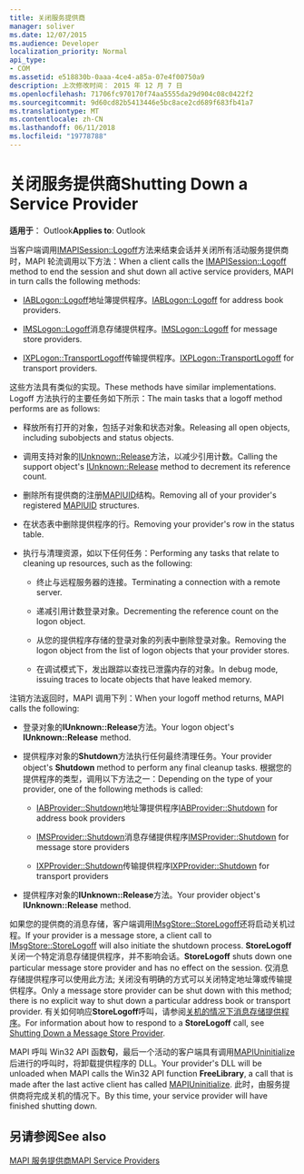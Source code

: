 ```yaml
---
title: 关闭服务提供商
manager: soliver
ms.date: 12/07/2015
ms.audience: Developer
localization_priority: Normal
api_type:
- COM
ms.assetid: e518830b-0aaa-4ce4-a85a-07e4f00750a9
description: 上次修改时间： 2015 年 12 月 7 日
ms.openlocfilehash: 71706fc970170f74aa5555da29d904c08c0422f2
ms.sourcegitcommit: 9d60cd82b5413446e5bc8ace2cd689f683fb41a7
ms.translationtype: MT
ms.contentlocale: zh-CN
ms.lasthandoff: 06/11/2018
ms.locfileid: "19778788"
---
```

# <a name="shutting-down-a-service-provider"></a><span data-ttu-id="3c7d1-103">关闭服务提供商</span><span class="sxs-lookup"><span data-stu-id="3c7d1-103">Shutting Down a Service Provider</span></span>

 
  
<span data-ttu-id="3c7d1-104">**适用于**： Outlook</span><span class="sxs-lookup"><span data-stu-id="3c7d1-104">**Applies to**: Outlook</span></span> 
  
<span data-ttu-id="3c7d1-105">当客户端调用[IMAPISession::Logoff](imapisession-logoff.md)方法来结束会话并关闭所有活动服务提供商时，MAPI 轮流调用以下方法：</span><span class="sxs-lookup"><span data-stu-id="3c7d1-105">When a client calls the [IMAPISession::Logoff](imapisession-logoff.md) method to end the session and shut down all active service providers, MAPI in turn calls the following methods:</span></span> 
  
- <span data-ttu-id="3c7d1-106">[IABLogon::Logoff](iablogon-logoff.md)地址簿提供程序。</span><span class="sxs-lookup"><span data-stu-id="3c7d1-106">[IABLogon::Logoff](iablogon-logoff.md) for address book providers.</span></span> 
    
- <span data-ttu-id="3c7d1-107">[IMSLogon::Logoff](imslogon-logoff.md)消息存储提供程序。</span><span class="sxs-lookup"><span data-stu-id="3c7d1-107">[IMSLogon::Logoff](imslogon-logoff.md) for message store providers.</span></span> 
    
- <span data-ttu-id="3c7d1-108">[IXPLogon::TransportLogoff](ixplogon-transportlogoff.md)传输提供程序。</span><span class="sxs-lookup"><span data-stu-id="3c7d1-108">[IXPLogon::TransportLogoff](ixplogon-transportlogoff.md) for transport providers.</span></span> 
    
<span data-ttu-id="3c7d1-109">这些方法具有类似的实现。</span><span class="sxs-lookup"><span data-stu-id="3c7d1-109">These methods have similar implementations.</span></span> <span data-ttu-id="3c7d1-110">Logoff 方法执行的主要任务如下所示：</span><span class="sxs-lookup"><span data-stu-id="3c7d1-110">The main tasks that a logoff method performs are as follows:</span></span>
  
- <span data-ttu-id="3c7d1-111">释放所有打开的对象，包括子对象和状态对象。</span><span class="sxs-lookup"><span data-stu-id="3c7d1-111">Releasing all open objects, including subobjects and status objects.</span></span>
    
- <span data-ttu-id="3c7d1-112">调用支持对象的[IUnknown::Release](http://msdn.microsoft.com/library/4b494c6f-f0ee-4c35-ae45-ed956f40dc7a%28Office.15%29.aspx)方法，以减少引用计数。</span><span class="sxs-lookup"><span data-stu-id="3c7d1-112">Calling the support object's [IUnknown::Release](http://msdn.microsoft.com/library/4b494c6f-f0ee-4c35-ae45-ed956f40dc7a%28Office.15%29.aspx) method to decrement its reference count.</span></span> 
    
- <span data-ttu-id="3c7d1-113">删除所有提供商的注册[MAPIUID](mapiuid.md)结构。</span><span class="sxs-lookup"><span data-stu-id="3c7d1-113">Removing all of your provider's registered [MAPIUID](mapiuid.md) structures.</span></span> 
    
- <span data-ttu-id="3c7d1-114">在状态表中删除提供程序的行。</span><span class="sxs-lookup"><span data-stu-id="3c7d1-114">Removing your provider's row in the status table.</span></span>
    
- <span data-ttu-id="3c7d1-115">执行与清理资源，如以下任何任务：</span><span class="sxs-lookup"><span data-stu-id="3c7d1-115">Performing any tasks that relate to cleaning up resources, such as the following:</span></span>
    
  - <span data-ttu-id="3c7d1-116">终止与远程服务器的连接。</span><span class="sxs-lookup"><span data-stu-id="3c7d1-116">Terminating a connection with a remote server.</span></span>
    
  - <span data-ttu-id="3c7d1-117">递减引用计数登录对象。</span><span class="sxs-lookup"><span data-stu-id="3c7d1-117">Decrementing the reference count on the logon object.</span></span>
    
  - <span data-ttu-id="3c7d1-118">从您的提供程序存储的登录对象的列表中删除登录对象。</span><span class="sxs-lookup"><span data-stu-id="3c7d1-118">Removing the logon object from the list of logon objects that your provider stores.</span></span>
    
  - <span data-ttu-id="3c7d1-119">在调试模式下，发出跟踪以查找已泄露内存的对象。</span><span class="sxs-lookup"><span data-stu-id="3c7d1-119">In debug mode, issuing traces to locate objects that have leaked memory.</span></span>
    
<span data-ttu-id="3c7d1-120">注销方法返回时，MAPI 调用下列：</span><span class="sxs-lookup"><span data-stu-id="3c7d1-120">When your logoff method returns, MAPI calls the following:</span></span>
  
- <span data-ttu-id="3c7d1-121">登录对象的**IUnknown::Release**方法。</span><span class="sxs-lookup"><span data-stu-id="3c7d1-121">Your logon object's **IUnknown::Release** method.</span></span> 
    
- <span data-ttu-id="3c7d1-122">提供程序对象的**Shutdown**方法执行任何最终清理任务。</span><span class="sxs-lookup"><span data-stu-id="3c7d1-122">Your provider object's **Shutdown** method to perform any final cleanup tasks.</span></span> <span data-ttu-id="3c7d1-123">根据您的提供程序的类型，调用以下方法之一：</span><span class="sxs-lookup"><span data-stu-id="3c7d1-123">Depending on the type of your provider, one of the following methods is called:</span></span> 
    
  - <span data-ttu-id="3c7d1-124">[IABProvider::Shutdown](iabprovider-shutdown.md)地址簿提供程序</span><span class="sxs-lookup"><span data-stu-id="3c7d1-124">[IABProvider::Shutdown](iabprovider-shutdown.md) for address book providers</span></span> 
    
  - <span data-ttu-id="3c7d1-125">[IMSProvider::Shutdown](imsprovider-shutdown.md)消息存储提供程序</span><span class="sxs-lookup"><span data-stu-id="3c7d1-125">[IMSProvider::Shutdown](imsprovider-shutdown.md) for message store providers</span></span> 
    
  - <span data-ttu-id="3c7d1-126">[IXPProvider::Shutdown](ixpprovider-shutdown.md)传输提供程序</span><span class="sxs-lookup"><span data-stu-id="3c7d1-126">[IXPProvider::Shutdown](ixpprovider-shutdown.md) for transport providers</span></span> 
    
- <span data-ttu-id="3c7d1-127">提供程序对象的**IUnknown::Release**方法。</span><span class="sxs-lookup"><span data-stu-id="3c7d1-127">Your provider object's **IUnknown::Release** method.</span></span> 
    
<span data-ttu-id="3c7d1-128">如果您的提供商的消息存储，客户端调用[IMsgStore::StoreLogoff](imsgstore-storelogoff.md)还将启动关机过程。</span><span class="sxs-lookup"><span data-stu-id="3c7d1-128">If your provider is a message store, a client call to [IMsgStore::StoreLogoff](imsgstore-storelogoff.md) will also initiate the shutdown process.</span></span> <span data-ttu-id="3c7d1-129">**StoreLogoff**关闭一个特定消息存储提供程序，并不影响会话。</span><span class="sxs-lookup"><span data-stu-id="3c7d1-129">**StoreLogoff** shuts down one particular message store provider and has no effect on the session.</span></span> <span data-ttu-id="3c7d1-130">仅消息存储提供程序可以使用此方法; 关闭没有明确的方式可以关闭特定地址簿或传输提供程序。</span><span class="sxs-lookup"><span data-stu-id="3c7d1-130">Only a message store provider can be shut down with this method; there is no explicit way to shut down a particular address book or transport provider.</span></span> <span data-ttu-id="3c7d1-131">有关如何响应**StoreLogoff**呼叫，请参阅[关机的情况下消息存储提供程序](shutting-down-a-message-store-provider.md)。</span><span class="sxs-lookup"><span data-stu-id="3c7d1-131">For information about how to respond to a **StoreLogoff** call, see [Shutting Down a Message Store Provider](shutting-down-a-message-store-provider.md).</span></span>
  
<span data-ttu-id="3c7d1-132">MAPI 呼叫 Win32 API 函数**句**，最后一个活动的客户端具有调用[MAPIUninitialize](mapiuninitialize.md)后进行的呼叫时，将卸载提供程序的 DLL。</span><span class="sxs-lookup"><span data-stu-id="3c7d1-132">Your provider's DLL will be unloaded when MAPI calls the Win32 API function **FreeLibrary**, a call that is made after the last active client has called [MAPIUninitialize](mapiuninitialize.md).</span></span> <span data-ttu-id="3c7d1-133">此时，由服务提供商将完成关机的情况下。</span><span class="sxs-lookup"><span data-stu-id="3c7d1-133">By this time, your service provider will have finished shutting down.</span></span> 
  
## <a name="see-also"></a><span data-ttu-id="3c7d1-134">另请参阅</span><span class="sxs-lookup"><span data-stu-id="3c7d1-134">See also</span></span>



[<span data-ttu-id="3c7d1-135">MAPI 服务提供商</span><span class="sxs-lookup"><span data-stu-id="3c7d1-135">MAPI Service Providers</span></span>](mapi-service-providers.md)

